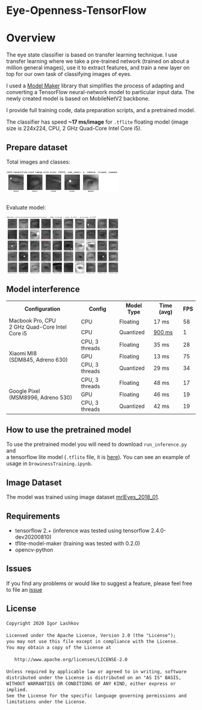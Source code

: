 # Eye-Openness-TensorFlow

# Overview

The eye state classifier is based on transfer learning technique. I use transfer learning where we take a pre-trained network (trained on about a million general images), use it to extract features, and train a new layer on top for our own task of classifying images of eyes.

I used a [Model Maker](https://www.tensorflow.org/lite/tutorials/model_maker_image_classification) library that simplifies the process of adapting and converting a TensorFlow neural-network model to particular input data. The newly created model is based on MobileNetV2 backbone.

I provide full training code, data preparation scripts, and a pretrained model.

The classifier has speed **~17 ms/image** for `.tflite` floating model (image size is 224x224, CPU, 2 GHz Quad-Core Intel Core i5).


## Prepare dataset

<p>Total images and classes:</p>

<div>
  <img align="center" src="img/prepare_dataset_random.png" alt="Dataset"
  style="max-width: 300px; height: auto; ">
  <br /><br />

  <p>Evaluate model:</p>
   <img align="center" src="img/evaluate_model.png" alt="Evaluate model" style="max-width: 300px; height: auto; ">
</div>

## Model interference

<table>
	<tbody>
		<tr>
            <th>Configuration</th>
            <th>Config</th>
            <th>Model Type</th>
            <th>Time (avg)</th>
            <th>FPS</th>
		</tr>
		<tr>
			<td rowspan="2">Macbook Pro, CPU<br/>2 GHz Quad-Core Intel Core i5</td>
            <td>CPU</td>
			<td>Floating</td>
            <td>17 ms</td>
            <td>58</td>
		</tr>
		<tr>
            <td>CPU</td>
			<td>Quantized</td>
            <td><a href='https://github.com/tensorflow/tensorflow/issues/21698'>900 ms</a></td>
            <td>1</td>
		</tr>
		<tr>
			<td rowspan="3">Xiaomi MI8<br />(SDM845, Adreno 630)</td>
            <td>CPU, 3 threads</td>
			<td>Floating</td>
            <td>35 ms</td>
            <td>28</td>
		</tr>
		<tr>
            <td>GPU</td>
			<td>Floating</td>
            <td>13 ms</td>
            <td>75</td>
		</tr>
        <tr>
            <td>CPU, 3 threads</td>
			<td>Quantized</td>
            <td>29 ms</td>
            <td>34</td>
		</tr>
		<tr>
			<td rowspan="3">Google Pixel<br />(MSM8996, Adreno 530)</td>
            <td>CPU, 3 threads</td>
			<td>Floating</td>
            <td>48 ms</td>
            <td>17</td>
		</tr>
		<tr>
            <td>GPU</td>
			<td>Floating</td>
            <td>46 ms</td>
            <td>19</td>
		</tr>
        <tr>
            <td>CPU, 3 threads</td>
			<td>Quantized</td>
            <td>42 ms</td>
            <td>19</td>
		</tr>
	</tbody>
</table>


## How to use the pretrained model

To use the pretrained model you will need to download `run_inference.py` and  
a tensorflow lite model (`.tflite` file, it is [here](https://drive.google.com/drive/folders/1oZTsJ550O-z3ImMlgjWRBo9JhM9vOo6-?usp=sharing)). You can see an example of usage in `DrowinessTraining.ipynb`. 


## Image Dataset
The model was trained using image dataset [mrlEyes_2018_01](http://mrl.cs.vsb.cz/eyedataset).



## Requirements

* tensorflow 2.+ (inference was tested using tensorflow 2.4.0-dev20200810)
* tflite-model-maker (training was tested with 0.2.0)
* opencv-python


## Issues

If you find any problems or would like to suggest a feature, please
feel free to file an [issue](https://github.com/iglaweb/Eye-Openness-TensorFlow/issues)

## License

    Copyright 2020 Igor Lashkov

    Licensed under the Apache License, Version 2.0 (the "License");
    you may not use this file except in compliance with the License.
    You may obtain a copy of the License at

       http://www.apache.org/licenses/LICENSE-2.0

    Unless required by applicable law or agreed to in writing, software
    distributed under the License is distributed on an "AS IS" BASIS,
    WITHOUT WARRANTIES OR CONDITIONS OF ANY KIND, either express or implied.
    See the License for the specific language governing permissions and
    limitations under the License.